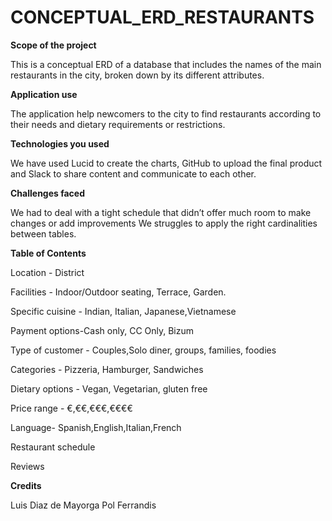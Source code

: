 # CONCEPTUAL_ERD_RESTAURANTS

**Scope of the project**

This is a conceptual ERD of a database that includes the names of the main restaurants in the city, broken down by its different attributes.

**Application use**

The application help newcomers to the city to find restaurants according to their needs and dietary requirements or restrictions.

**Technologies you used**

We have used Lucid to create the charts, GitHub to upload the final product and Slack to share content and communicate to each other.

**Challenges faced**

We had to deal with a tight schedule that didn’t offer much room to make changes or add improvements
We struggles to apply the right cardinalities between tables.

**Table of Contents**

Location -  District

Facilities - Indoor/Outdoor seating, Terrace, Garden.

Specific cuisine - Indian, Italian, Japanese,Vietnamese

Payment options-Cash only, CC Only, Bizum

Type of customer -  Couples,Solo diner, groups, families, foodies

Categories - Pizzeria, Hamburger, Sandwiches

Dietary options - Vegan, Vegetarian, gluten free

Price range - €,€€,€€€,€€€€

Language- Spanish,English,Italian,French

Restaurant schedule  

Reviews 

**Credits**

Luis Diaz de Mayorga
Pol Ferrandis
